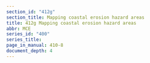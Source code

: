 ```yaml
---
section_id: "412g"
section_title: Mapping coastal erosion hazard areas
title: 412g Mapping coastal erosion hazard areas
abbr: MCE
series_id: "400"
series_title: 
page_in_manual: 410-8
document_depth: 4
---
```

